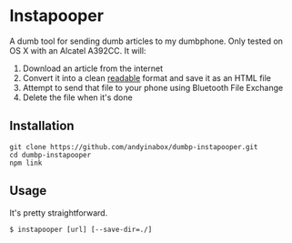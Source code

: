Instapooper
=============

A dumb tool for sending dumb articles to my dumbphone. Only tested on OS X with an Alcatel A392CC. It will:

1. Download an article from the internet
2. Convert it into a clean [readable](https://github.com/luin/readability) format and save it as an HTML file
3. Attempt to send that file to your phone using Bluetooth File Exchange
4. Delete the file when it's done

## Installation

```
git clone https://github.com/andyinabox/dumbp-instapooper.git
cd dumbp-instapooper
npm link
```

## Usage

It's pretty straightforward.

```
$ instapooper [url] [--save-dir=./]
```